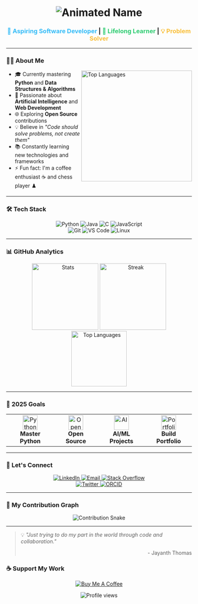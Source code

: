 <h1 align="center">
  <img src="https://readme-typing-svg.demolab.com?font=Fira+Code&weight=600&size=30&pause=1000&color=F92672&center=true&vCenter=true&width=500&lines=Hello+World!+👋;I'm+Jayanth+Thomas" alt="Animated Name" />
</h1>

<h3 align="center">
  <span style="color:#36BCF7">🚀 Aspiring Software Developer</span> | 
  <span style="color:#2ECC71">🌱 Lifelong Learner</span> | 
  <span style="color:#F9BF3B">💡 Problem Solver</span>
</h3>

---

### 👨‍💻 **About Me**

<img align="right" src="https://github-readme-stats.vercel.app/api/top-langs/?username=JET609&layout=compact&theme=radical&hide_border=true" width="300" alt="Top Languages"/>

- 🎓 Currently mastering **Python** and **Data Structures & Algorithms**
- 🤖 Passionate about **Artificial Intelligence** and **Web Development**
- 🌐 Exploring **Open Source** contributions
- 💡 Believe in _"Code should solve problems, not create them"_
- 📚 Constantly learning new technologies and frameworks
- ⚡ Fun fact: I'm a coffee enthusiast ☕ and chess player ♟️

---

### 🛠️ **Tech Stack**

<p align="center">
  <img src="https://img.shields.io/badge/Python-3776AB?style=for-the-badge&logo=python&logoColor=white" alt="Python"/>
  <img src="https://img.shields.io/badge/Java-007396?style=for-the-badge&logo=java&logoColor=white" alt="Java"/>
  <img src="https://img.shields.io/badge/C-A8B9CC?style=for-the-badge&logo=c&logoColor=black" alt="C"/>
  <img src="https://img.shields.io/badge/JavaScript-F7DF1E?style=for-the-badge&logo=javascript&logoColor=black" alt="JavaScript"/>
  <br/>
  <img src="https://img.shields.io/badge/Git-F05032?style=for-the-badge&logo=git&logoColor=white" alt="Git"/>
  <img src="https://img.shields.io/badge/VS_Code-007ACC?style=for-the-badge&logo=visual-studio-code&logoColor=white" alt="VS Code"/>
  <img src="https://img.shields.io/badge/Linux-FCC624?style=for-the-badge&logo=linux&logoColor=black" alt="Linux"/>
</p>

---

### 📊 **GitHub Analytics**

<p align="center">
  <img height="180em" src="https://github-readme-stats.vercel.app/api?username=JET609&show_icons=true&theme=radical&count_private=true&hide_border=true&include_all_commits=true" alt="Stats"/>
  <img height="180em" src="https://github-readme-streak-stats.herokuapp.com/?user=JET609&theme=radical&hide_border=true" alt="Streak"/>
  <br/>
  <img height="150em" src="https://github-readme-stats.vercel.app/api/top-langs/?username=JET609&layout=compact&theme=radical&hide_border=true&langs_count=8" alt="Top Languages"/>
</p>

---

### 🎯 **2025 Goals**

<p align="center">
  <table>
    <tr>
      <td align="center">
        <img src="https://img.icons8.com/color/48/000000/python.png" width="40" alt="Python"/>
        <br/>
        <strong>Master Python</strong>
      </td>
      <td align="center">
        <img src="https://img.icons8.com/color/48/000000/open-source.png" width="40" alt="Open Source"/>
        <br/>
        <strong>Open Source</strong>
      </td>
      <td align="center">
        <img src="https://img.icons8.com/color/48/000000/artificial-intelligence.png" width="40" alt="AI"/>
        <br/>
        <strong>AI/ML Projects</strong>
      </td>
      <td align="center">
        <img src="https://img.icons8.com/color/48/000000/developer.png" width="40" alt="Portfolio"/>
        <br/>
        <strong>Build Portfolio</strong>
      </td>
    </tr>
  </table>
</p>

---

### 🤝 **Let's Connect**

<p align="center">
  <a href="https://www.linkedin.com/in/jayanth-thomas-027318221/" target="_blank">
    <img src="https://img.shields.io/badge/-Jayanth_Thomas-0A66C2?style=for-the-badge&logo=linkedin&logoColor=white" alt="LinkedIn"/>
  </a>
  <a href="mailto:jayanththomas2004@email.com">
    <img src="https://img.shields.io/badge/-jayanththomas2004-D14836?style=for-the-badge&logo=gmail&logoColor=white" alt="Email"/>
  </a>
  <a href="https://stackoverflow.com/users/30679522/jayath-thomas" target="_blank">
    <img src="https://img.shields.io/badge/-Jayath_Thomas-FE7A16?style=for-the-badge&logo=stackoverflow&logoColor=white" alt="Stack Overflow"/>
  </a>
  <br/>
  <a href="https://twitter.com/JAYANTHTHOMASS" target="_blank">
    <img src="https://img.shields.io/badge/-@JAYANTHTHOMASS-1DA1F2?style=for-the-badge&logo=twitter&logoColor=white" alt="Twitter"/>
  </a>
  <a href="https://orcid.org/0009-0002-5126-5511" target="_blank">
    <img src="https://img.shields.io/badge/-ORCID_0009_0002_5126_5511-00A0DE?style=for-the-badge&logo=orcid&logoColor=white" alt="ORCID"/>
  </a>
</p>

---

### 🐍 **My Contribution Graph**

<p align="center">
  <img src="https://raw.githubusercontent.com/JET609/JET609/output/github-contribution-grid-snake.svg" alt="Contribution Snake"/>
</p>

---

> 💡 _"Just trying to do my part in the world through code and collaboration."_
> 
> <p align="right">- Jayanth Thomas</p>

### ☕ **Support My Work**

<p align="center">
  <a href="https://www.buymeacoffee.com/jayteee" target="_blank">
    <img src="https://img.shields.io/badge/Buy_Me_A_Coffee-FFDD00?style=for-the-badge&logo=buy-me-a-coffee&logoColor=black&labelColor=FFDD00" alt="Buy Me A Coffee"/>
  </a>
</p>

<p align="center">
  <img src="https://komarev.com/ghpvc/?username=JET609&label=Profile%20views&color=0e75b6&style=flat" alt="Profile views"/> 
</p>
